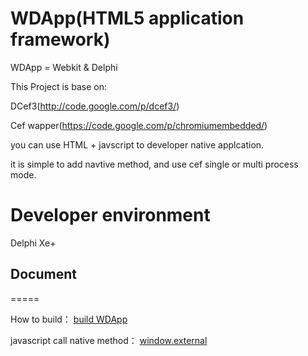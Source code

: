 WDApp(HTML5 application framework)
=====

 WDApp = Webkit & Delphi
 
 This Project is base on:
 
 DCef3(http://code.google.com/p/dcef3/)
 
 Cef wapper(https://code.google.com/p/chromiumembedded/)

 you can use HTML + javscript to developer native applcation.
 
 it is simple to add navtive method, and use cef single or multi process mode.
 

Developer environment
=====
 
  Delphi Xe+



## Document
=====

How to build：
[build WDApp](https://github.com/djunny/WDApp/wiki/How-to-Build-WDApp.)

javascript call native method：
[window.external](https://github.com/djunny/WDApp/wiki/window.external-object%3F)


 
